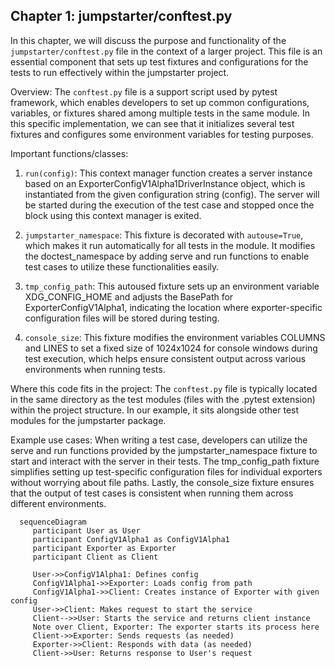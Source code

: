 ## Chapter 1: jumpstarter/conftest.py

 In this chapter, we will discuss the purpose and functionality of the `jumpstarter/conftest.py` file in the context of a larger project. This file is an essential component that sets up test fixtures and configurations for the tests to run effectively within the jumpstarter project.

   Overview:
   The `conftest.py` file is a support script used by pytest framework, which enables developers to set up common configurations, variables, or fixtures shared among multiple tests in the same module. In this specific implementation, we can see that it initializes several test fixtures and configures some environment variables for testing purposes.

   Important functions/classes:

   1. `run(config)`: This context manager function creates a server instance based on an ExporterConfigV1Alpha1DriverInstance object, which is instantiated from the given configuration string (config). The server will be started during the execution of the test case and stopped once the block using this context manager is exited.

   2. `jumpstarter_namespace`: This fixture is decorated with `autouse=True`, which makes it run automatically for all tests in the module. It modifies the doctest_namespace by adding serve and run functions to enable test cases to utilize these functionalities easily.

   3. `tmp_config_path`: This autoused fixture sets up an environment variable XDG_CONFIG_HOME and adjusts the BasePath for ExporterConfigV1Alpha1, indicating the location where exporter-specific configuration files will be stored during testing.

   4. `console_size`: This fixture modifies the environment variables COLUMNS and LINES to set a fixed size of 1024x1024 for console windows during test execution, which helps ensure consistent output across various environments when running tests.

   Where this code fits in the project:
   The `conftest.py` file is typically located in the same directory as the test modules (files with the .pytest extension) within the project structure. In our example, it sits alongside other test modules for the jumpstarter package.

   Example use cases:
   When writing a test case, developers can utilize the serve and run functions provided by the jumpstarter_namespace fixture to start and interact with the server in their tests. The tmp_config_path fixture simplifies setting up test-specific configuration files for individual exporters without worrying about file paths. Lastly, the console_size fixture ensures that the output of test cases is consistent when running them across different environments.

 ```mermaid
   sequenceDiagram
      participant User as User
      participant ConfigV1Alpha1 as ConfigV1Alpha1
      participant Exporter as Exporter
      participant Client as Client

      User->>ConfigV1Alpha1: Defines config
      ConfigV1Alpha1->>Exporter: Loads config from path
      ConfigV1Alpha1->>Client: Creates instance of Exporter with given config
      User->>Client: Makes request to start the service
      Client-->>User: Starts the service and returns client instance
      Note over Client, Exporter: The exporter starts its process here
      Client->>Exporter: Sends requests (as needed)
      Exporter->>Client: Responds with data (as needed)
      Client->>User: Returns response to User's request
   ```
